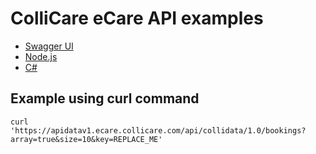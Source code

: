 # ColliCare eCare API examples

* [Swagger UI](http://apidatav1.ecare.collicare.com/swagger-ui)
* [Node.js](./nodejs)
* [C#](./dotnet)


## Example using curl command

```
curl 'https://apidatav1.ecare.collicare.com/api/collidata/1.0/bookings?array=true&size=10&key=REPLACE_ME'
```
